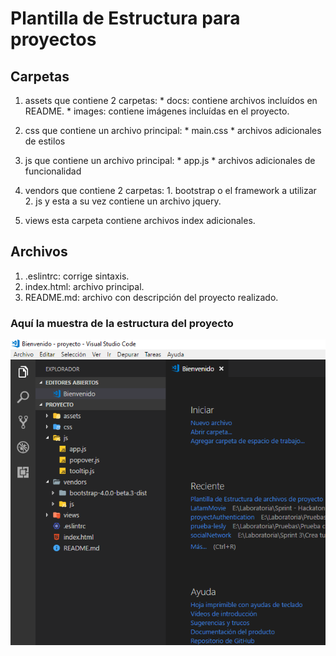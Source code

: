 # Plantilla de Estructura para proyectos

## Carpetas
  1. assets que contiene 2 carpetas:
    * docs: contiene archivos incluídos en README.
    * images: contiene imágenes incluídas en el proyecto.

  2. css que contiene un archivo principal:
    * main.css
    * archivos adicionales de estilos

  3. js que contiene un archivo principal: 
    * app.js
    * archivos adicionales de funcionalidad

  4. vendors que contiene 2 carpetas: 
    1. bootstrap o el framework a utilizar
    2. js y esta a su vez contiene un archivo jquery.
    
  5. views esta carpeta contiene archivos index adicionales.

## Archivos 
1. .eslintrc: corrige sintaxis.
1. index.html: archivo principal.
2. README.md: archivo con descripción del proyecto realizado.

### Aquí la muestra de la estructura del proyecto
![estructura](assets/docs/estructura-archivos.png "estructura")
